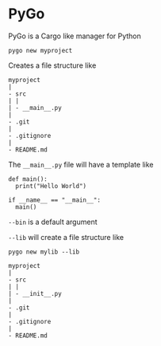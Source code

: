 # PyGo

PyGo is a Cargo like manager for Python


`pygo new myproject`

Creates a file structure like

```
myproject
|
- src
| |
| - __main__.py
|
- .git
|
- .gitignore
|
- README.md
```

The `__main__.py` file will have a template like
```
def main():
  print("Hello World")

if __name__ == "__main__":
  main()
```

`--bin` is a default argument

`--lib` will create a file structure like

`pygo new mylib --lib`

```
myproject
|
- src
| |
| - __init__.py
|
- .git
|
- .gitignore
|
- README.md
```
